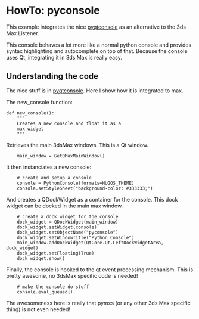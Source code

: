 # HowTo: pyconsole

This example integrates the nice [pyqtconsole](https://github.com/marcus-oscarsson/pyqtconsole)
as an alternative to the 3ds Max Listener.

This console behaves a lot more like a normal python console and 
provides syntax highlighting and autocomplete on top of that. Because
the console uses Qt, integrating it in 3ds Max is really easy.

## Understanding the code

The nice stuff is in [pyqtconsole](https://github.com/marcus-oscarsson/pyqtconsole). Here
I show how it is integrated to max.

The new\_console function:

```
def new_console():
    """
    Creates a new console and float it as a
    max widget
    """
```


Retrieves the main 3dsMax windows. This is a Qt window.

```
    main_window = GetQMaxMainWindow()
```

It then instanciates a new console:
```
    # create and setup a console
    console = PythonConsole(formats=HUGOS_THEME)
    console.setStyleSheet("background-color: #333333;")
```

And creates a QDockWidget as a container for the console. This
dock widget can be docked in the main max window.

```
    # create a dock widget for the console
    dock_widget = QDockWidget(main_window)
    dock_widget.setWidget(console)
    dock_widget.setObjectName("pyconsole")
    dock_widget.setWindowTitle("Python Console")
    main_window.addDockWidget(QtCore.Qt.LeftDockWidgetArea, dock_widget)
    dock_widget.setFloating(True)
    dock_widget.show()
```

Finally, the console is hooked to the qt event processing mechanism.
This is pretty awesome, no 3dsMax specific code is needed!

```
    # make the console do stuff
    console.eval_queued()
```

The awesomeness here is really that pymxs (or any other 3ds Max specific
thing) is not even needed!

